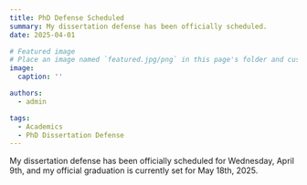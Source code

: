 ```yaml
---
title: PhD Defense Scheduled
summary: My dissertation defense has been officially scheduled.
date: 2025-04-01

# Featured image
# Place an image named `featured.jpg/png` in this page's folder and customize its options here.
image:
  caption: ''

authors:
  - admin

tags:
  - Academics
  - PhD Dissertation Defense
---
```


My dissertation defense has been officially scheduled for Wednesday, April 9th, and my official graduation is currently set for May 18th, 2025. 
